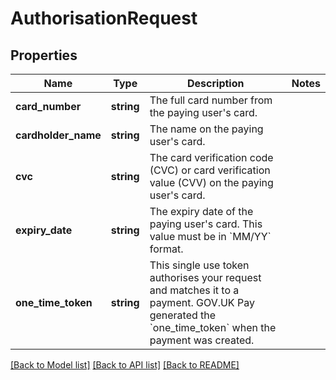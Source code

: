 # AuthorisationRequest

## Properties
Name | Type | Description | Notes
------------ | ------------- | ------------- | -------------
**card_number** | **string** | The full card number from the paying user&#x27;s card. | 
**cardholder_name** | **string** | The name on the paying user&#x27;s card. | 
**cvc** | **string** | The card verification code (CVC) or card verification value (CVV) on the paying user&#x27;s card. | 
**expiry_date** | **string** | The expiry date of the paying user&#x27;s card. This value must be in &#x60;MM/YY&#x60; format. | 
**one_time_token** | **string** | This single use token authorises your request and matches it to a payment. GOV.UK Pay generated the &#x60;one_time_token&#x60; when the payment was created. | 

[[Back to Model list]](../../README.md#documentation-for-models) [[Back to API list]](../../README.md#documentation-for-api-endpoints) [[Back to README]](../../README.md)

